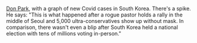 <a href="https://twitter.com/donpark/status/1296064316630798337">Don Park</a>, with a graph of new Covid cases in South Korea. There's a spike. He says: "This is what happened after a rogue pastor holds a rally in the middle of Seoul and 5,000 ultra-conservatives show up without mask. In comparison, there wasn't even a blip after South Korea held a national election with tens of millions voting in-person." 
